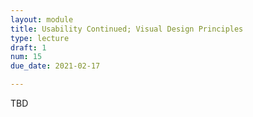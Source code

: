 ```yaml
---
layout: module
title: Usability Continued; Visual Design Principles
type: lecture
draft: 1
num: 15
due_date: 2021-02-17

---
```


TBD